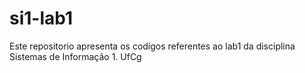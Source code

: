si1-lab1
========
Este repositorio apresenta os codígos referentes ao lab1 da disciplina Sistemas de Informação 1.
UfCg
